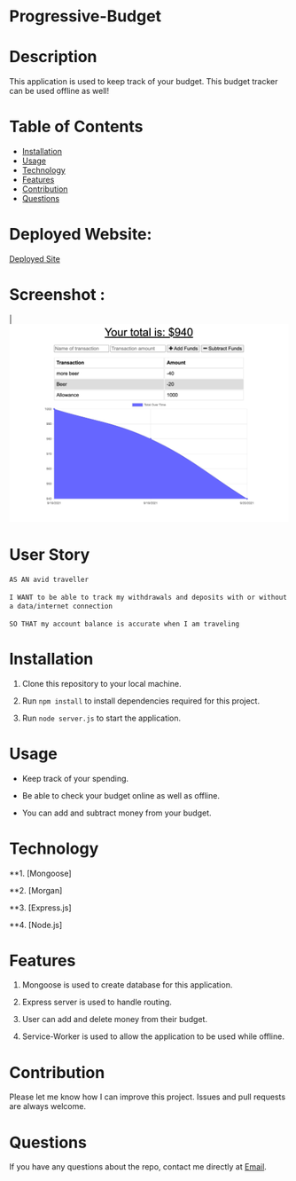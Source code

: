 # Progressive-Budget
# Description

This application is used to keep track of your budget. This budget tracker can be used offline as well!
# Table of Contents

* [Installation](#installation)
* [Usage](#usage)
* [Technology](#technology)
* [Features](#features)
* [Contribution](#contribution)
* [Questions](#questions)

# Deployed Website: 
[Deployed Site](https://afternoon-waters-30602.herokuapp.com/)

# Screenshot :

|![PRogressive-Budget](public/screenshot.png)


# User Story

```
AS AN avid traveller

I WANT to be able to track my withdrawals and deposits with or without a data/internet connection

SO THAT my account balance is accurate when I am traveling
```
# Installation

1. Clone this repository to your local machine.

2. Run `npm install` to install dependencies required for this project.

3. Run `node server.js` to start the application.


# Usage

* Keep track of your spending.

* Be able to check your budget online as well as offline.

* You can add and subtract money from your budget.

# Technology

**1. [Mongoose]

**2. [Morgan]

**3. [Express.js]

**4. [Node.js]
# Features

1. Mongoose is used to create database for this application.

2. Express server is used to handle routing.

3. User can add and delete money from their budget.

4. Service-Worker is used to allow the application to be used while offline.

# Contribution

Please let me know how I can improve this project. Issues and pull requests are always welcome.

# Questions 

If you have any questions about the repo, 
contact me directly at [Email](mailto:josejrrosas@yahoo.com).